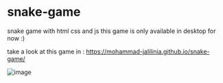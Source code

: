 # snake-game
snake game with html css and js 
this game is only available in desktop for now :) 

take a look at this game in : https://mohammad-jalilinia.github.io/snake-game/

![image](https://user-images.githubusercontent.com/99993344/233801666-2b57a4e3-3a70-459f-b4b0-0c77fd799d2c.png)
